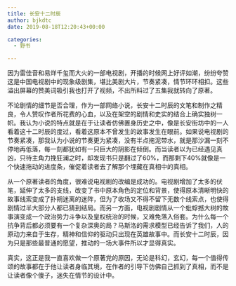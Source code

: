 ```yaml
---
title: 长安十二时辰
author: bjkdtc
date: 2019-08-18T12:20:43+00:00

categories:
  - 野书

---
```

因为雷佳音和易烊千玺而大火的一部电视剧，开播的时候网上好评如潮，纷纷夸赞这是中国电视剧中的现象级剧集，堪比美剧大片，节奏紧凑，情节环环相扣。这些溢出屏幕的赞美词吸引我也打开了视频，不出所料过了五集我就转向了原著。

不论剧情的细节是否合理，作为一部网络小说，长安十二时辰的文笔和制作之精良，令人赞叹作者所花费的心血，以及在架空的剧情和史实的结合上确实独树一帜。我认为小说的特点就是在于让读者仿佛置身历史之中，像是长安街坊中的一人看着这十二时辰的度过，看着这原本不曾发生的故事发生在眼前。如果说电视剧的节奏紧凑，那我认为小说的节奏更为紧凑，没有半点拖泥带水，就是那沙漏一刻不停地再低落，每一刻都犹如有一只巨大的阴影在倾倒。而当读者以为已经遇见真凶，只待主角力挽狂澜之时，却发现书只是翻过了60%，而那剩下40%就像是一个快速拖动的进度条，催促着读者去了解那个埋藏在真相中的真相。

从一个原著读者的角度，很难说电视剧的改编是成功的。电视剧增加了太多的伏笔，延伸了太多的支线，改变了书中原本角色的定位和背景，使得原本清晰明快的故事线索变成了扑朔迷离的迷阵，但为了收场又不得不留下无数个线索点，也使得剧情过半大部分人都已猜到结局。而另一方面，电视剧剧情从一个蚍蜉撼大树的故事演变成一个政治势力斗争以及皇权统治的时候，又难免落入俗套。为什么每一个抗争背后都必须要有一个复杂深奥的局？马斯洛的需求模型已经告诉了我们，人的原动力来自于生存，精神和信仰的驱动只出现在英雄故事中。而长安十二时辰，因为只是那些最普通的愿望，推动的一场大事件所以才显得真实。

真实，这正是我一直喜欢做一个原著党的原因，无论是科幻，玄幻，每一个值得传颂的故事都在于他让读者身临其境，在作者的引导下仿佛自己抓到了真相，而不是让读者像个傻子，迷失在情节的设计中。